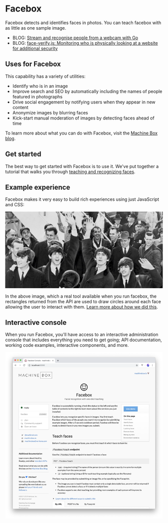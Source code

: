 # Facebox

Facebox detects and identifies faces in photos. You can teach facebox with as little as one sample image.

* BLOG: [Stream and recognise people from a webcam with Go](https://blog.machinebox.io/streaming-and-recognize-people-from-a-webcam-with-go-and-facebox-acea645b94ab)
* BLOG: [face-verify.js: Monitoring who is physically looking at a website for additional security](https://blog.machinebox.io/face-verify-js-monitoring-who-is-looking-at-a-website-for-additional-security-1d6025a8fedd)

## Uses for Facebox

This capability has a variety of utilities:

* Identify who is in an image
* Improve search and SEO by automatically including the names of people featured in photographs
* Drive social engagement by notifying users when they appear in new content
* Anonymize images by blurring faces
* Kick-start manual moderation of images by detecting faces ahead of time

To learn more about what you can do with Facebox, visit the [Machine Box blog](https://blog.machinebox.io/tagged/facial-recognition).

## Get started

The best way to get started with Facebox is to use it. We've put together a tutorial that
walks you through [teaching and recognizing faces](/developer/machine-box/boxes/teaching-facebox.md).

## Example experience

Facebox makes it very easy to build rich experiences using just JavaScript and CSS:

![Facebox preview](facebox-beatles.jpg)

In the above image, which a real tool available when you run facebox, the rectangles returned from the API are used to draw circles around each face allowing the user to interact with them. [Learn more about how we did this](facebox/rectangle#rendering-the-face-with-css).

## Interactive console

When you run Facebox, you'll have access to an interactive administration console that includes
everything you need to get going; API documentation, working code examples, interactive components, and more.

![Interactive console preview](facebox.png)
